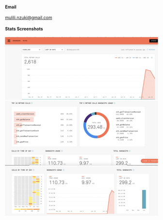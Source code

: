 #### Email

mulili.nzuki@gmail.com

#### Stats Screenshots

![one](1.png)
![two](2.png)
![three](3.png)


